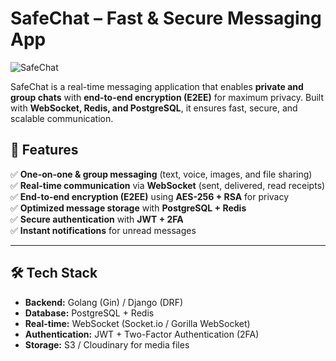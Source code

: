 # SafeChat – Fast & Secure Messaging App

![SafeChat](https://img.shields.io/badge/Status-Development-orange.svg)

SafeChat is a real-time messaging application that enables **private and group chats** with **end-to-end encryption (E2EE)** for maximum privacy. Built with **WebSocket, Redis, and PostgreSQL**, it ensures fast, secure, and scalable communication.

## 🚀 Features

✅ **One-on-one & group messaging** (text, voice, images, and file sharing)  
✅ **Real-time communication** via **WebSocket** (sent, delivered, read receipts)  
✅ **End-to-end encryption (E2EE)** using **AES-256 + RSA** for privacy  
✅ **Optimized message storage** with **PostgreSQL + Redis**  
✅ **Secure authentication** with **JWT + 2FA**  
✅ **Instant notifications** for unread messages  

---

## 🛠 Tech Stack

- **Backend:** Golang (Gin) / Django (DRF)
- **Database:** PostgreSQL + Redis
- **Real-time:** WebSocket (Socket.io / Gorilla WebSocket)
- **Authentication:** JWT + Two-Factor Authentication (2FA)
- **Storage:** S3 / Cloudinary for media files
